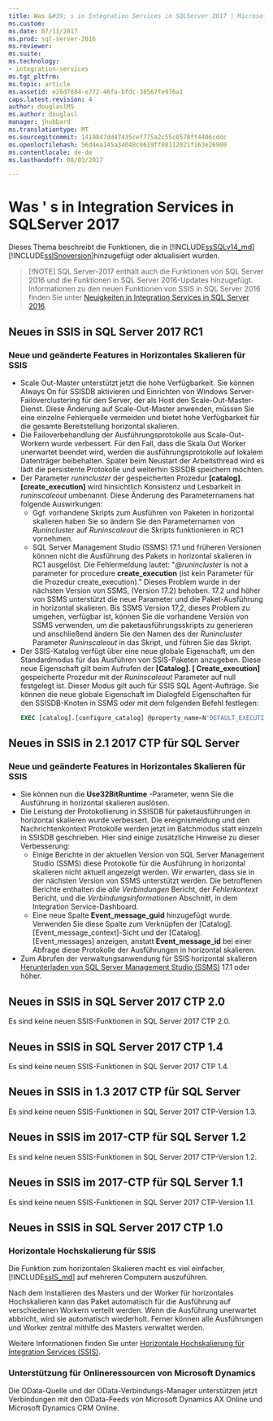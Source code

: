 ```yaml
---
title: Was &#39; s in Integration Services in SQLServer 2017 | Microsoft Docs
ms.custom: 
ms.date: 07/11/2017
ms.prod: sql-server-2016
ms.reviewer: 
ms.suite: 
ms.technology:
- integration-services
ms.tgt_pltfrm: 
ms.topic: article
ms.assetid: e26d7884-e772-46fa-bfdc-38567fe976a1
caps.latest.revision: 4
author: douglaslMS
ms.author: douglasl
manager: jhubbard
ms.translationtype: MT
ms.sourcegitcommit: 1419847dd47435cef775a2c55c0578ff4406cddc
ms.openlocfilehash: 56d4ea145a34048c8619ff88112021f163e26900
ms.contentlocale: de-de
ms.lasthandoff: 08/03/2017

---
```

# <a name="what39s-new-in-integration-services-in-sql-server-2017"></a>Was &#39; s in Integration Services in SQLServer 2017
Dieses Thema beschreibt die Funktionen, die in [!INCLUDE[ssSQLv14_md](../includes/sssqlv14-md.md)] [!INCLUDE[ssISnoversion](../includes/ssisnoversion-md.md)]hinzugefügt oder aktualisiert wurden.

>   [!NOTE]
> SQL Server-2017 enthält auch die Funktionen von SQL Server 2016 und die Funktionen in SQL Server 2016-Updates hinzugefügt. Informationen zu den neuen Funktionen von SSIS in SQL Server 2016 finden Sie unter [Neuigkeiten in Integration Services in SQL Server 2016](../integration-services/what-s-new-in-integration-services-in-sql-server-2016.md).

## <a name="new-in-ssis-in-sql-server-2017-rc1"></a>Neues in SSIS in SQL Server 2017 RC1

### <a name="new-and-changed-features-in-scale-out-for-ssis"></a>Neue und geänderte Features in Horizontales Skalieren für SSIS

-   Scale Out-Master unterstützt jetzt die hohe Verfügbarkeit. Sie können Always On für SSISDB aktivieren und Einrichten von Windows Server-Failoverclustering für den Server, der als Host den Scale-Out-Master-Dienst. Diese Änderung auf Scale-Out-Master anwenden, müssen Sie eine einzelne Fehlerquelle vermeiden und bietet hohe Verfügbarkeit für die gesamte Bereitstellung horizontal skalieren.
-   Die Failoverbehandlung der Ausführungsprotokolle aus Scale-Out-Workern wurde verbessert. Für den Fall, dass die Skala Out Worker unerwartet beendet wird, werden die ausführungsprotokolle auf lokalem Datenträger beibehalten. Später beim Neustart der Arbeitsthread wird es lädt die persistente Protokolle und weiterhin SSISDB speichern möchten.
-   Der Parameter *runincluster* der gespeicherten Prozedur **[catalog].[create_execution]** wird hinsichtlich Konsistenz und Lesbarkeit in *runinscaleout* umbenannt. Diese Änderung des Parameternamens hat folgende Auswirkungen:
    -   Ggf. vorhandene Skripts zum Ausführen von Paketen in horizontal skalieren haben Sie so ändern Sie den Parameternamen von *Runincluster* auf *Runinscaleout* die Skripts funktionieren in RC1 vornehmen.
    -   SQL Server Management Studio (SSMS) 17.1 und früheren Versionen können nicht die Ausführung des Pakets in horizontal skalieren in RC1 ausgelöst. Die Fehlermeldung lautet: "*@runincluster* is not a parameter for procedure **create_execution** (ist kein Parameter für die Prozedur create_execution)." Dieses Problem wurde in der nächsten Version von SSMS, (Version 17.2) behoben. 17.2 und höher von SSMS unterstützt die neue Parameter und die Paket-Ausführung in horizontal skalieren. Bis SSMS Version 17,2, dieses Problem zu umgehen, verfügbar ist, können Sie die vorhandene Version von SSMS verwenden, um die paketausführungsskripts zu generieren und anschließend ändern Sie den Namen des der *Runincluster* Parameter *Runinscaleout* in das Skript, und führen Sie das Skript.
-   Der SSIS-Katalog verfügt über eine neue globale Eigenschaft, um den Standardmodus für das Ausführen von SSIS-Paketen anzugeben. Diese neue Eigenschaft gilt beim Aufrufen der **[Catalog]. [ Create_execution]** gespeicherte Prozedur mit der *Runinscaleout* Parameter auf null festgelegt ist. Dieser Modus gilt auch für SSIS SQL Agent-Aufträge. Sie können die neue globale Eigenschaft im Dialogfeld Eigenschaften für den SSISDB-Knoten in SSMS oder mit dem folgenden Befehl festlegen:
    ```sql
    EXEC [catalog].[configure_catalog] @property_name=N'DEFAULT_EXECUTION_MODE', @property_value=1
    ```

## <a name="new-in-ssis-in-sql-server-2017-ctp-21"></a>Neues in SSIS in 2.1 2017 CTP für SQL Server

### <a name="new-and-changed-features-in-scale-out-for-ssis"></a>Neue und geänderte Features in Horizontales Skalieren für SSIS

-   Sie können nun die **Use32BitRuntime** -Parameter, wenn Sie die Ausführung in horizontal skalieren auslösen.
-   Die Leistung der Protokollierung in SSISDB für paketausführungen in horizontal skalieren wurde verbessert. Die ereignismeldung und den Nachrichtenkontext Protokolle werden jetzt im Batchmodus statt einzeln in SSISDB geschrieben. Hier sind einige zusätzliche Hinweise zu dieser Verbesserung:        
    - Einige Berichte in der aktuellen Version von SQL Server Management Studio (SSMS) diese Protokolle für die Ausführung in horizontal skalieren nicht aktuell angezeigt werden. Wir erwarten, dass sie in der nächsten Version von SSMS unterstützt werden. Die betroffenen Berichte enthalten die *alle Verbindungen* Bericht, der *Fehlerkontext* Bericht, und die *Verbindungsinformationen* Abschnitt, in dem Integration Service-Dashboard.
    - Eine neue Spalte **Event_message_guid** hinzugefügt wurde. Verwenden Sie diese Spalte zum Verknüpfen der [Catalog]. [Event_message_context]-Sicht und der [Catalog]. [Event_messages] anzeigen, anstatt **Event_message_id** bei einer Abfrage diese Protokolle der Ausführungen in horizontal skalieren.
-   Zum Abrufen der verwaltungsanwendung für SSIS horizontal skalieren [Herunterladen von SQL Server Management Studio (SSMS)](https://docs.microsoft.com/sql/ssms/download-sql-server-management-studio-ssms) 17.1 oder höher.

## <a name="new-in-ssis-in-sql-server-2017-ctp-20"></a>Neues in SSIS in SQL Server 2017 CTP 2.0

Es sind keine neuen SSIS-Funktionen in SQL Server 2017 CTP 2.0.

## <a name="new-in-ssis-in-sql-server-2017-ctp-14"></a>Neues in SSIS in SQL Server 2017 CTP 1.4

Es sind keine neuen SSIS-Funktionen in SQL Server 2017 CTP 1.4.

## <a name="new-in-ssis-in-sql-server-2017-ctp-13"></a>Neues in SSIS in 1.3 2017 CTP für SQL Server

Es sind keine neuen SSIS-Funktionen in SQL Server 2017 CTP-Version 1.3.

## <a name="new-in-ssis-in-sql-server-2017-ctp-12"></a>Neues in SSIS im 2017-CTP für SQL Server 1.2

Es sind keine neuen SSIS-Funktionen in SQL Server 2017 CTP-Version 1.2.

## <a name="new-in-ssis-in-sql-server-2017-ctp-11"></a>Neues in SSIS im 2017-CTP für SQL Server 1.1

Es sind keine neuen SSIS-Funktionen in SQL Server 2017 CTP-Version 1.1.

## <a name="new-in-ssis-in-sql-server-2017-ctp-10"></a>Neues in SSIS in SQL Server 2017 CTP 1.0

### <a name="scale-out-for-ssis"></a>Horizontale Hochskalierung für SSIS

Die Funktion zum horizontalen Skalieren macht es viel einfacher, [!INCLUDE[ssIS_md](../includes/ssis-md.md)] auf mehreren Computern auszuführen. 
   
Nach dem Installieren des Masters und der Worker für horizontales Hochskalieren kann das Paket automatisch für die Ausführung auf verschiedenen Workern verteilt werden. Wenn die Ausführung unerwartet abbricht, wird sie automatisch wiederholt. Ferner können alle Ausführungen und Worker zentral mithilfe des Masters verwaltet werden.
   
Weitere Informationen finden Sie unter [Horizontale Hochskalierung für Integration Services (SSIS)](../integration-services/scale-out/integration-services-ssis-scale-out.md).
   
### <a name="support-for-microsoft-dynamics-online-resources"></a>Unterstützung für Onlineressourcen von Microsoft Dynamics

Die OData-Quelle und der OData-Verbindungs-Manager unterstützen jetzt Verbindungen mit den OData-Feeds von Microsoft Dynamics AX Online und Microsoft Dynamics CRM Online.


